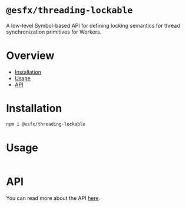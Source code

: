 # `@esfx/threading-lockable`

A low-level Symbol-based API for defining locking semantics for thread synchronization primitives for Workers.

# Overview

* [Installation](#installation)
* [Usage](#usage)
* [API](#api)

# Installation

```sh
npm i @esfx/threading-lockable
```

# Usage

```ts
```

# API

You can read more about the API [here](https://esfx.github.io/esfx/modules/threading_lockable.html).
